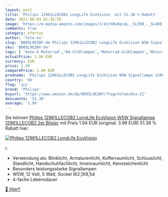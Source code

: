 ```yaml
---
layout: post
title: 'Philips 12961LLECOB2 LongLife EcoVision  mit 51.38 % Rabatt'
date: 2021-08-03 01:36:59
image: 'https://m.media-amazon.com/images/I/41rXBsHq+qL._SL500_._SL400_.jpg'
comments: true
category: ofertas
author: 'tole.es'
slug: 'B005L9EZWY-de Philips 12961LLECOB2 LongLife EcoVision W5W Signallampe...'
sku: 'B005L9EZWY-de'
tags: [ 'Auto & Motorrad','H4-Glühlampen','Motorrad-Glühlampen','Motorradbeleuchtung','Motorräder, Ersatzteile & Zubehör','philips', ]
actualPrice: 1.94 EUR
currency: EUR
price: 1.94
comparePrice: 3.99 EUR
prodname: 'Philips 12961LLECOB2 LongLife EcoVision W5W Signallampe 12961LLECOB2  2er Blister'
country: 'de'
flag: '🇩🇪'
brand: 'Philips'
buyurl: 'https://www.amazon.de/dp/B005L9EZWY/?tag=tolees0ca-21'
descuento: '51.38'
average: '1.94'
---
```


Sie können [Philips 12961LLECOB2 LongLife EcoVision W5W Signallampe 12961LLECOB2  2er Blister](https://www.amazon.de/dp/B005L9EZWY/?tag=tolees0ca-21) mit Preis 1.94 EUR (original: 3.99 EUR) 51.38 % Rabatt hier:

[![Philips 12961LLECOB2 LongLife EcoVision ](https://m.media-amazon.com/images/I/41rXBsHq+qL._SL500_._SL400_.jpg)](https://www.amazon.de/dp/B005L9EZWY/?tag=tolees0ca-21)

ℹ️:

- Verwendung als: Blinklicht, Armaturenlicht, Kofferraumlicht, Schlusslicht, Standlicht, Handschuhfachlicht, Innenraumlicht, Kennzeichenlicht
- Besonders leistungsstarke Signallampen
- W5W, 12 Volt, 5 Watt, Sockel W2,1X9,5d
- 4-fache Lebensdauer

[🛒 Hier!!](https://www.amazon.de/dp/B005L9EZWY/?tag=tolees0ca-21)
